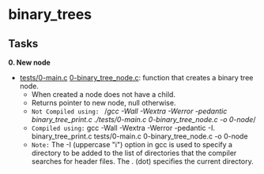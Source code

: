 # binary_trees


## Tasks
**0. New node**
- [tests/0-main.c](tests/0-main.c) [0-binary_tree_node.c](0-binary_tree_node.c): function that creates a binary tree node.
	- When created a node does not have a child.
	- Returns pointer to new node, null otherwise.
	- `Not Compiled using: ` /*gcc -Wall -Wextra -Werror -pedantic binary_tree_print.c ./tests/0-main.c 0-binary_tree_node.c -o 0-node*/
	- `Compiled using:` gcc -Wall -Wextra -Werror -pedantic -I. binary_tree_print.c tests/0-main.c 0-binary_tree_node.c -o 0-node
	- `Note:` The -I (uppercase "i") option in gcc is used to specify a directory to be added to the list of directories that the compiler searches for header files. The . (dot) specifies the current directory. 

